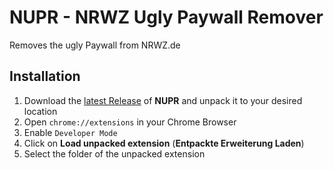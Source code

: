 # NUPR - NRWZ Ugly Paywall Remover
Removes the ugly Paywall from NRWZ.de

## Installation
1. Download the [latest Release](https://github.com/sebastianroming/ugly-paywall-remover/releases/latest) of **NUPR** and unpack it to your desired location
2. Open `chrome://extensions` in your Chrome Browser
3. Enable `Developer Mode`
4. Click on **Load unpacked extension** (**Entpackte Erweiterung Laden**)
5. Select the folder of the unpacked extension
